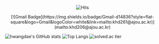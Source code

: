 <div align=center>
  
  ![Hits](https://hits.seeyoufarm.com/api/count/incr/badge.svg?url=https/github.com/)
 </div>
<div align=center>
[![Gmail Badge](https://img.shields.io/badge/Gmail-d14836?style=flat-square&logo=Gmail&logoColor=white&link=mailto:khd261@ajou.ac.kr)](mailto:khd206@ajou.ac.kr)

</div>

![hwangdae's GitHub stats](https://github-readme-stats.vercel.app/api?username=kimhwangdae&show_icons=true&theme=dark)
![Top Langs](https://github-readme-stats.vercel.app/api/top-langs/?username=kimhwangdae&theme=dark&layout=compact)
![solved.ac tier](http://mazassumnida.wtf/api/generate_badge?boj=khd206)
<!---
kimhwangdae/kimhwangdae is a ✨ special ✨ repository because its `README.md` (this file) appears on your GitHub profile.
You can click the Preview link to take a look at your changes.
--->
